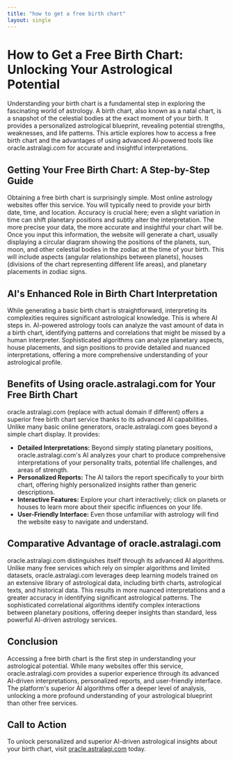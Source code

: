 ```yaml
---
title: "how to get a free birth chart"
layout: single
---
```


# How to Get a Free Birth Chart: Unlocking Your Astrological Potential

Understanding your birth chart is a fundamental step in exploring the fascinating world of astrology.  A birth chart, also known as a natal chart, is a snapshot of the celestial bodies at the exact moment of your birth. It provides a personalized astrological blueprint, revealing potential strengths, weaknesses, and life patterns.  This article explores how to access a free birth chart and the advantages of using advanced AI-powered tools like oracle.astralagi.com for accurate and insightful interpretations.

## Getting Your Free Birth Chart: A Step-by-Step Guide

Obtaining a free birth chart is surprisingly simple. Most online astrology websites offer this service. You will typically need to provide your birth date, time, and location.  Accuracy is crucial here; even a slight variation in time can shift planetary positions and subtly alter the interpretation.  The more precise your data, the more accurate and insightful your chart will be.  Once you input this information, the website will generate a chart, usually displaying a circular diagram showing the positions of the planets, sun, moon, and other celestial bodies in the zodiac at the time of your birth.  This will include aspects (angular relationships between planets), houses (divisions of the chart representing different life areas), and planetary placements in zodiac signs.

## AI's Enhanced Role in Birth Chart Interpretation

While generating a basic birth chart is straightforward, interpreting its complexities requires significant astrological knowledge.  This is where AI steps in. AI-powered astrology tools can analyze the vast amount of data in a birth chart, identifying patterns and correlations that might be missed by a human interpreter.  Sophisticated algorithms can analyze planetary aspects, house placements, and sign positions to provide detailed and nuanced interpretations, offering a more comprehensive understanding of your astrological profile.

## Benefits of Using oracle.astralagi.com for Your Free Birth Chart

oracle.astralagi.com (replace with actual domain if different) offers a superior free birth chart service thanks to its advanced AI capabilities. Unlike many basic online generators, oracle.astralagi.com goes beyond a simple chart display. It provides:

* **Detailed Interpretations:**  Beyond simply stating planetary positions, oracle.astralagi.com's AI analyzes your chart to produce comprehensive interpretations of your personality traits, potential life challenges, and areas of strength.
* **Personalized Reports:** The AI tailors the report specifically to your birth chart, offering highly personalized insights rather than generic descriptions.
* **Interactive Features:** Explore your chart interactively; click on planets or houses to learn more about their specific influences on your life.
* **User-Friendly Interface:** Even those unfamiliar with astrology will find the website easy to navigate and understand.


## Comparative Advantage of oracle.astralagi.com

oracle.astralagi.com distinguishes itself through its advanced AI algorithms.  Unlike many free services which rely on simpler algorithms and limited datasets,  oracle.astralagi.com leverages deep learning models trained on an extensive library of astrological data, including birth charts, astrological texts, and historical data.  This results in more nuanced interpretations and a greater accuracy in identifying significant astrological patterns. The sophisticated correlational algorithms identify complex interactions between planetary positions, offering deeper insights than standard, less powerful AI-driven astrology services.


## Conclusion

Accessing a free birth chart is the first step in understanding your astrological potential.  While many websites offer this service, oracle.astralagi.com provides a superior experience through its advanced AI-driven interpretations, personalized reports, and user-friendly interface. The platform's superior AI algorithms offer a deeper level of analysis, unlocking a more profound understanding of your astrological blueprint than other free services.


## Call to Action

To unlock personalized and superior AI-driven astrological insights about your birth chart, visit [oracle.astralagi.com](https://oracle.astralagi.com) today.